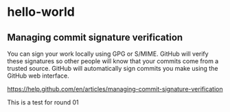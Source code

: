 # hello-world
## Managing commit signature verification

You can sign your work locally using GPG or S/MIME. GitHub will verify these signatures so other people will know that your commits come from a trusted source. GitHub will automatically sign commits you make using the GitHub web interface.

https://help.github.com/en/articles/managing-commit-signature-verification


This is a test for round 01

